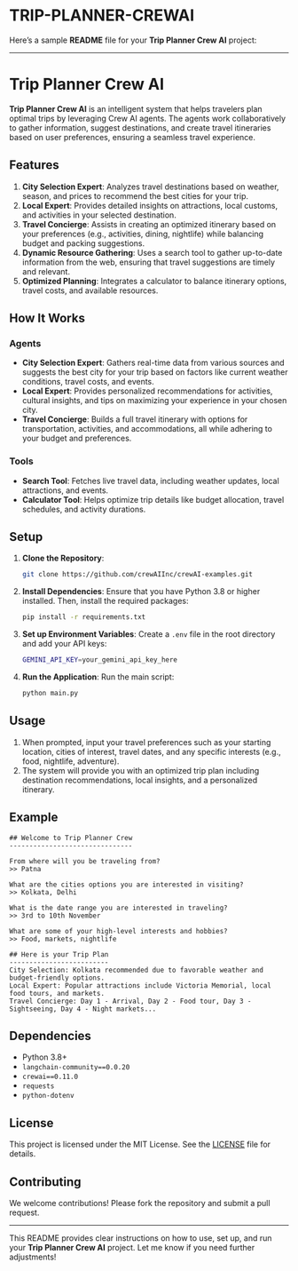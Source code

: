 # TRIP-PLANNER-CREWAI

Here’s a sample **README** file for your **Trip Planner Crew AI** project:

---

# Trip Planner Crew AI

**Trip Planner Crew AI** is an intelligent system that helps travelers plan optimal trips by leveraging Crew AI agents. The agents work collaboratively to gather information, suggest destinations, and create travel itineraries based on user preferences, ensuring a seamless travel experience.

## Features

1. **City Selection Expert**: Analyzes travel destinations based on weather, season, and prices to recommend the best cities for your trip.
2. **Local Expert**: Provides detailed insights on attractions, local customs, and activities in your selected destination.
3. **Travel Concierge**: Assists in creating an optimized itinerary based on your preferences (e.g., activities, dining, nightlife) while balancing budget and packing suggestions.
4. **Dynamic Resource Gathering**: Uses a search tool to gather up-to-date information from the web, ensuring that travel suggestions are timely and relevant.
5. **Optimized Planning**: Integrates a calculator to balance itinerary options, travel costs, and available resources.

## How It Works

### Agents
- **City Selection Expert**: Gathers real-time data from various sources and suggests the best city for your trip based on factors like current weather conditions, travel costs, and events.
- **Local Expert**: Provides personalized recommendations for activities, cultural insights, and tips on maximizing your experience in your chosen city.
- **Travel Concierge**: Builds a full travel itinerary with options for transportation, activities, and accommodations, all while adhering to your budget and preferences.

### Tools
- **Search Tool**: Fetches live travel data, including weather updates, local attractions, and events.
- **Calculator Tool**: Helps optimize trip details like budget allocation, travel schedules, and activity durations.

## Setup

1. **Clone the Repository**:
   ```bash
   git clone https://github.com/crewAIInc/crewAI-examples.git
   ```

2. **Install Dependencies**:
   Ensure that you have Python 3.8 or higher installed. Then, install the required packages:
   ```bash
   pip install -r requirements.txt
   ```

3. **Set up Environment Variables**:
   Create a `.env` file in the root directory and add your API keys:
   ```bash
   GEMINI_API_KEY=your_gemini_api_key_here
   ```

4. **Run the Application**:
   Run the main script:
   ```bash
   python main.py
   ```

## Usage

1. When prompted, input your travel preferences such as your starting location, cities of interest, travel dates, and any specific interests (e.g., food, nightlife, adventure).
2. The system will provide you with an optimized trip plan including destination recommendations, local insights, and a personalized itinerary.

## Example

```
## Welcome to Trip Planner Crew
-------------------------------

From where will you be traveling from?
>> Patna

What are the cities options you are interested in visiting?
>> Kolkata, Delhi

What is the date range you are interested in traveling?
>> 3rd to 10th November

What are some of your high-level interests and hobbies?
>> Food, markets, nightlife

## Here is your Trip Plan
-------------------------
City Selection: Kolkata recommended due to favorable weather and budget-friendly options.
Local Expert: Popular attractions include Victoria Memorial, local food tours, and markets.
Travel Concierge: Day 1 - Arrival, Day 2 - Food tour, Day 3 - Sightseeing, Day 4 - Night markets...
```

## Dependencies
- Python 3.8+
- `langchain-community==0.0.20`
- `crewai==0.11.0`
- `requests`
- `python-dotenv`

## License

This project is licensed under the MIT License. See the [LICENSE](LICENSE) file for details.

## Contributing

We welcome contributions! Please fork the repository and submit a pull request.

---

This README provides clear instructions on how to use, set up, and run your **Trip Planner Crew AI** project. Let me know if you need further adjustments!
